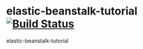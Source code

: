 # elastic-beanstalk-tutorial [![Build Status](https://travis-ci.org/khairulthamrin-ovo/elastic-beanstalk-tutorial.svg?branch=master)](https://travis-ci.org/khairulthamrin-ovo/elastic-beanstalk-tutorial)
elastic-beanstalk-tutorial 